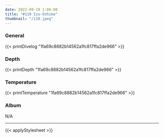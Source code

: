 ```yaml
---
date: 2022-09-10 1:00:00
title: "#110 Izu-Oshima"
thumbnail: "/110.jpeg"
---
```


### General

{{< printDivelog "1fa69c8882b14562a1fc817ffa2de966" >}}

### Depth

{{< printDepth "1fa69c8882b14562a1fc817ffa2de966" >}}

### Temperature

{{< printTemperature "1fa69c8882b14562a1fc817ffa2de966" >}}

### Album

N/A

---

{{< applyStylesheet >}}
